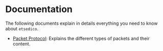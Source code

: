 # Documentation

The following documents explain in details everything you need to know about `etsedico`.

- [Packet Protocol](./packets.md): Explains the different types of packets and their content.
